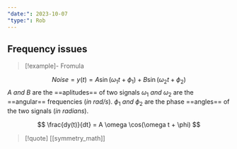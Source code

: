 ```yaml
---
"date:": 2023-10-07
"type:": Rob
---
```

## Frequency issues 


>[!example]- Fromula

$$ Noise = y(t) = A \sin(\omega_1 t + \phi_1) + B \sin(\omega_2 t + \phi_2) $$
$A$ $and$ $B$ are the ==aplitudes== of two signals 
$\omega_1$ $and$ $\omega_2$  are the ==angular== frequencies (*in rad/s*).
$\phi_1$ $and$ $\phi_2$  are the phase ==angles== of the two signals (*in radians*).

$$ \frac{dy(t)}{dt} = A \omega \cos(\omega t + \phi) $$




>[!quote] [[symmetry_math]]